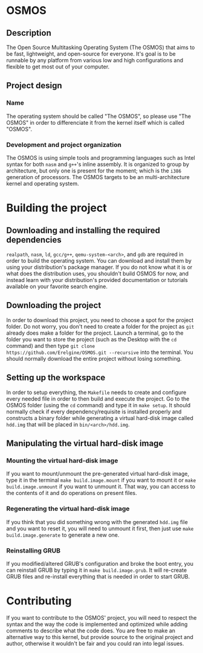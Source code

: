 # OSMOS
## Description
The Open Source Multitasking Operating System (The OSMOS) that aims to be fast, lightweight, and open-source for everyone. It's goal is to be runnable by any platform from various low and high configurations and flexible to get most out of your computer.

## Project design
### Name
The operating system should be called "The OSMOS", so please use "The OSMOS" in order to differenciate it from the kernel itself which is called "OSMOS".

### Development and project organization
The OSMOS is using simple tools and programming languages such as Intel syntax for both `nasm` and `g++`'s inline assembly. It is organized to group by architecture, but only one is present for the moment; which is the `i386` generation of processors. The OSMOS targets to be an multi-architecture kernel and operating system.

# Building the project
## Downloading and installing the required dependencies
`realpath`, `nasm`, `ld`, `gcc/g++`, `qemu-system-<arch>`, and `gdb` are required in order to build the operating system. You can download and install them by using your distribution's package manager. If you do not know what it is or what does the distribution uses, you shouldn't build OSMOS for now, and instead learn with your distribution's provided documentation or tutorials available on your favorite search engine.

## Downloading the project
In order to download this project, you need to choose a spot for the project folder. Do not worry, you don't need to create a folder for the project as `git` already does make a folder for the project. Launch a terminal, go to the folder you want to store the project (such as the Desktop with the `cd` command) and then type `git clone https://github.com/Erelgine/OSMOS.git --recursive` into the terminal. You should normally download the entire project without losing something.

## Setting up the workspace
In order to setup everything, the `Makefile` needs to create and configure every needed file in order to then build and execute the project. Go to the OSMOS folder (using the `cd` command) and type it in `make setup`. It should normally check if every dependency/requisite is installed properly and constructs a binary folder while generating a virtual hard-disk image called `hdd.img` that will be placed in `bin/<arch>/hdd.img`.

## Manipulating the virtual hard-disk image
### Mounting the virtual hard-disk image
If you want to mount/unmount the pre-generated virtual hard-disk image, type it in the terminal `make build.image.mount` if you want to mount it or `make build.image.unmount` if you want to unmount it. That way, you can access to the contents of it and do operations on present files.

### Regenerating the virtual hard-disk image
If you think that you did something wrong with the generated `hdd.img` file and you want to reset it, you will need to unmount it first, then just use `make build.image.generate` to generate a new one.

### Reinstalling GRUB
If you modified/altered GRUB's configuration and broke the boot entry, you can reinstall GRUB by typing it in `make build.image.grub`. It will re-create GRUB files and re-install everything that is needed in order to start GRUB.

# Contributing
If you want to contribute to the OSMOS' project, you will need to respect the syntax and the way the code is implemented and optimized while adding comments to describe what the code does. You are free to make an alternative way to this kernel, but provide source to the original project and author, otherwise it wouldn't be fair and you could ran into legal issues.
